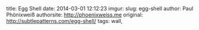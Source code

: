 title: Egg Shell
date: 2014-03-01 12:12:23
imgur: 
slug: egg-shell
author: Paul Phönixweiß
authorsite: http://phoenixweiss.me
original: http://subtlepatterns.com/egg-shell/
tags: wall,
